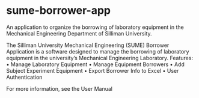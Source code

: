 # sume-borrower-app
An application to organize the borrowing of laboratory equipment in the Mechanical Engineering Department of Silliman University.

The Silliman University Mechanical Engineering (SUME) Borrower Application is a software designed to manage the borrowing of laboratory equipment in the university’s Mechanical Engineering Laboratory.
Features:
•	Manage Laboratory Equipment
•	Manage Equipment Borrowers
•	Add Subject Experiment Equipment
•	Export Borrower Info to Excel
•	User Authentication

For more information, see the User Manual
